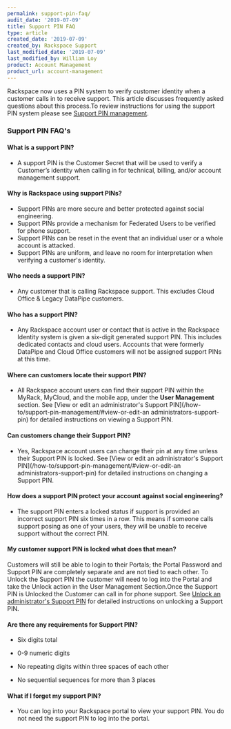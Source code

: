 ```yaml
---
permalink: support-pin-faq/
audit_date: '2019-07-09'
title: Support PIN FAQ
type: article
created_date: '2019-07-09'
created_by: Rackspace Support
last_modified_date: '2019-07-09'
last_modified_by: William Loy
product: Account Management
product_url: account-management
---
```


Rackspace now uses a PIN system to verify customer identity when a customer calls in to receive support.
This article discusses frequently asked questions about this process.To review instructions for using the support PIN system please see [Support PIN management](/how-to/support-pin-management).


### Support PIN FAQ's

#### What is a support PIN?​

- A support PIN is the Customer Secret that will be used to verify a Customer’s identity when calling in for technical, billing, and/or account management support. ​

#### Why is Rackspace using support PINs?

- Support PINs are more secure and better protected against social engineering. ​
- Support PINs provide a mechanism for Federated Users to be verified for phone support. ​
- Support PINs can be reset in the event that an individual user or a whole account is attacked. ​
- Support PINs are uniform, and leave no room for interpretation when verifying a customer's identity. ​

#### Who needs a support PIN?​

- Any customer that is calling Rackspace support. This excludes Cloud Office & Legacy DataPipe customers. ​

#### Who has a support PIN?​

- Any Rackspace account user or contact that is active in the Rackspace Identity system is given a six-digit generated support PIN. This includes dedicated contacts and cloud users. Accounts that were formerly DataPipe and Cloud Office customers will not be assigned support PINs at this time. ​

#### Where can customers locate their support PIN?​

- All Rackspace account users can find their support PIN within the MyRack, MyCloud, and the mobile app, under the **User Management** section. See [View or edit an administrator's Support PIN](/how-to/support-pin-management/#view-or-edit-an administrators-support-pin) for detailed instructions on viewing a Support PIN.

#### Can customers change their Support PIN?​

- Yes, Rackspace account users can change their pin at any time unless their Support PIN is locked. See [View or edit an administrator's Support PIN](/how-to/support-pin-management/#view-or-edit-an administrators-support-pin) for detailed instructions on changing a Support PIN.

#### How does a support PIN protect your account against social engineering? ​

- The support PIN enters a locked status if support is provided an incorrect support PIN six times in a row. This means if someone calls support posing as one of your users, they will be unable to receive support without the correct PIN.

#### My customer support PIN is locked what does that mean? ​
Customers will still be able to login to their Portals; the Portal Password and Support PIN are completely separate and are not tied to each other. To Unlock the Support PIN the customer will need to log into the Portal and take the Unlock action in the User Management Section. ​Once the Support PIN is Unlocked the Customer can call in for phone support. ​See [Unlock an administrator's Support PIN](/how-to/support-pin-management/#unlock-an-administrators-support-pin) for detailed instructions on unlocking a Support PIN.

#### Are there any requirements for Support PIN? ​

- Six digits total ​

- 0-9 numeric digits​

- No repeating digits within three spaces of each other

- No sequential sequences for more than 3 places​<!--- not sure how to phrase this --->
​
#### What if I forget my support PIN?​

 - You can log into your Rackspace portal to view your support PIN. ​You do not need the support PIN to log into the portal.
